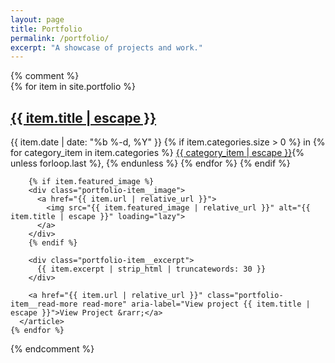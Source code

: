 ```yaml
---
layout: page
title: Portfolio
permalink: /portfolio/
excerpt: "A showcase of projects and work."
---
```


<div class="portfolio-index">
  <p></p>
  {% comment %}
  <div class="portfolio-items">
    {% for item in site.portfolio %}
      <article class="portfolio-item">
        <h2 class="portfolio-item__title">
          <a href="{{ item.url | relative_url }}">{{ item.title | escape }}</a>
        </h2>
        <p class="portfolio-item__meta">
          <time datetime="{{ item.date | date_to_xmlschema }}">
            {{ item.date | date: "%b %-d, %Y" }}
          </time>
          {% if item.categories.size > 0 %}
          <span class="portfolio-item__categories">
            in
            {% for category_item in item.categories %}
              <a href="{{ '/portfolio/categories/' | append: category_item | slugify | relative_url }}">{{ category_item | escape }}</a>{% unless forloop.last %}, {% endunless %}
            {% endfor %}
          </span>
          {% endif %}
        </p>

        {% if item.featured_image %}
        <div class="portfolio-item__image">
          <a href="{{ item.url | relative_url }}">
            <img src="{{ item.featured_image | relative_url }}" alt="{{ item.title | escape }}" loading="lazy">
          </a>
        </div>
        {% endif %}

        <div class="portfolio-item__excerpt">
          {{ item.excerpt | strip_html | truncatewords: 30 }}
        </div>

        <a href="{{ item.url | relative_url }}" class="portfolio-item__read-more read-more" aria-label="View project {{ item.title | escape }}">View Project &rarr;</a>
      </article>
    {% endfor %}

  </div>
  {% endcomment %}
</div>
